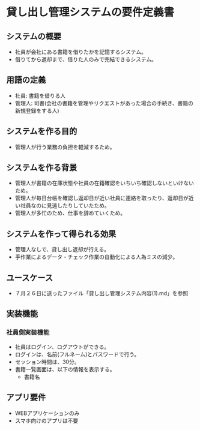 # 貸し出し管理システムの要件定義書

## システムの概要
- 社員が会社にある書籍を借りたかを記憶するシステム。
- 借りてから返却まで、借りた人のみで完結できるシステム。

## 用語の定義
- 社員: 書籍を借りる人
- 管理人: 司書(会社の書籍を管理やリクエストがあった場合の手続き、書籍の新規登録をする人)

## システムを作る目的
- 管理人が行う業務の負担を軽減するため。

## システムを作る背景
- 管理人が書籍の在庫状態や社員の在籍確認をいちいち確認しないといけないため。
- 管理人が毎日台帳を確認し返却日が近い社員に連絡を取ったり、返却日が近い社員なのに見逃したりしていたため。
- 管理人が多忙のため、仕事を辞めていくため。

## システムを作って得られる効果
- 管理人なしで、貸し出し返却が行える。
- 手作業によるデータ・チェック作業の自動化による人為ミスの減少。


## ユースケース
- ７月２６日に送ったファイル「貸し出し管理システム内容(1).md」を参照

## 実装機能

### 社員側実装機能
- 社員はログイン、ログアウトができる。
- ログインは、名前(フルネーム)とパスワードで行う。
- セッション時間は、30分。
- 書籍一覧画面は、以下の情報を表示する。
    - 書籍名


## アプリ要件
- WEBアプリケーションのみ
- スマホ向けのアプリは不要


